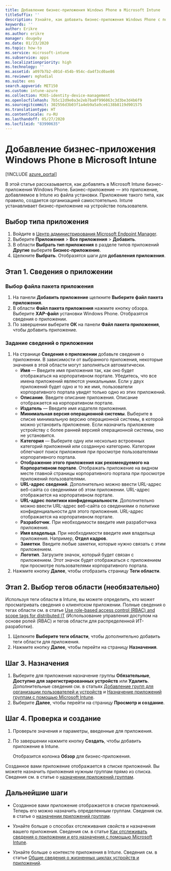```yaml
---
title: Добавление бизнес-приложения Windows Phone в Microsoft Intune
titleSuffix: ''
description: Узнайте, как добавить бизнес-приложения Windows Phone с помощью Microsoft Intune.
keywords: ''
author: Erikre
ms.author: erikre
manager: dougeby
ms.date: 01/23/2020
ms.topic: how-to
ms.service: microsoft-intune
ms.subservice: apps
ms.localizationpriority: high
ms.technology: ''
ms.assetid: a097b7b2-d01d-454b-954c-da4f3cd0ae86
ms.reviewer: mghadial
ms.suite: ems
search.appverid: MET150
ms.custom: intune-azure
ms.collection: M365-identity-device-management
ms.openlocfilehash: 7b5c12d9e0a3e2eb7ba0f996063c3d3be3d4b6f9
ms.sourcegitcommit: 302556d3b03f1a4eb9a5a9ce6138b8119d901575
ms.translationtype: HT
ms.contentlocale: ru-RU
ms.lasthandoff: 05/27/2020
ms.locfileid: "83990635"
---
```

# <a name="add-a-windows-phone-line-of-business-app-to-microsoft-intune"></a>Добавление бизнес-приложения Windows Phone в Microsoft Intune

[!INCLUDE [azure_portal](../includes/azure_portal.md)]

В этой статье рассказывается, как добавлять в Microsoft Intune бизнес-приложения Windows Phone. Бизнес-приложение — это приложение, добавляемое в Intune из файла установки. Приложение такого типа, как правило, создается организацией самостоятельно. Intune устанавливает бизнес-приложение на устройстве пользователя. 

## <a name="select-the-app-type"></a>Выбор типа приложения

1. Войдите в [Центр администрирования Microsoft Endpoint Manager](https://go.microsoft.com/fwlink/?linkid=2109431).
2. Выберите **Приложения** > **Все приложения** > **Добавить**.
3. В области **Выбрать тип приложения** в разделе типов приложений **Другие** выберите **Бизнес-приложение**.
4. Щелкните **Выбрать**. Отобразятся шаги для **добавления приложения**.

## <a name="step-1---app-information"></a>Этап 1. Сведения о приложении

### <a name="select-the-app-package-file"></a>Выбор файла пакета приложения

1. На панели **Добавить приложение** щелкните **Выберите файл пакета приложения**. 
2. В области **Файл пакета приложения** нажмите кнопку обзора. Выберите **XAP-файл** установки Windows Phone.
   Отобразятся сведения о приложении.
3. По завершении выберите **ОК** на панели **Файл пакета приложения**, чтобы добавить приложение.

### <a name="set-app-information"></a>Задание сведений о приложении

1. На странице **Сведения о приложении** добавьте сведения о приложении. В зависимости от выбранного приложения, некоторые значения в этой области могут заполняться автоматически.
    - **Имя** — Введите имя приложения так, как оно будет отображаться на корпоративном портале. Убедитесь, что все имена приложений являются уникальными. Если у двух приложений будет одно и то же имя, пользователи корпоративного портала увидят только одно из этих приложений.
    - **Описание**. Введите описание приложения. Описание отображается на корпоративном портале.
    - **Издатель** — Введите имя издателя приложения.
    - **Минимальная версия операционной системы**. Выберите в списке минимальную версию операционной системы, в которой можно установить приложение. Если назначить приложение устройству с более ранней версией операционной системы, оно не установится.
    - **Категория** — Выберите одну или несколько встроенных категорий приложений или созданную категорию. Категории облегчают поиск приложения при просмотре пользователями корпоративного портала.
    - **Отображение этого приложения как рекомендуемого на Корпоративном портале**. Отображать приложение на видном месте главной страницы корпоративного портала при просмотре приложений пользователями.
    - **URL-адрес сведений**. Дополнительно можно ввести URL-адрес веб-сайта со сведениями об этом приложении. URL-адрес отображается на корпоративном портале.
    - **URL-адрес политики конфиденциальности**. Дополнительно можно ввести URL-адрес веб-сайта со сведениями о политике конфиденциальности для этого приложения. URL-адрес отображается на корпоративном портале.
    - **Разработчик**. При необходимости введите имя разработчика приложения.
    - **Имя владельца**. При необходимости введите имя владельца приложения. Например, **Отдел кадров**.
    - **Заметки**. Введите любые заметки, которые нужно связать с этим приложением.
    - **Логотип**. Загрузите значок, который будет связан с приложением. Этот значок будет отображаться с приложением при просмотре пользователями корпоративного портала.
2. Нажмите кнопку **Далее**, чтобы отобразить страницу **Теги области**.

## <a name="step-2---select-scope-tags-optional"></a>Этап 2. Выбор тегов области (необязательно)
Используя теги области в Intune, вы можете определить, кто может просматривать сведения о клиентском приложении. Полные сведения о тегах области см. в статье [Use role-based access control (RBAC) and scope tags for distributed IT](../fundamentals/scope-tags.md) (Использование управления доступом на основе ролей (RBAC) и тегов области для распределенной ИТ-разработки).

1. Щелкните **Выберите теги области**, чтобы дополнительно добавить теги области для приложения. 
2. Нажмите кнопку **Далее**, чтобы перейти на страницу **Назначения**.

## <a name="step-3---assignments"></a>Шаг 3. Назначения

1. Выберите для приложения назначение группы **Обязательные**, **Доступно для зарегистрированных устройств** или **Удалить**. Дополнительные сведения см. в статьях [Добавление групп для организации пользователей и устройств](../fundamentals/groups-add.md) и [Назначение приложений группам с помощью Microsoft Intune](apps-deploy.md).
2. Выберите **Далее**, чтобы перейти на страницу **Просмотр и создание**.

## <a name="step-4---review--create"></a>Шаг 4. Проверка и создание

1. Проверьте значения и параметры, введенные для приложения.
2. По завершении нажмите кнопку **Создать**, чтобы добавить приложение в Intune.

    Отобразится колонка **Обзор** для бизнес-приложения.

Созданное вами приложение отображается в списке приложений. Вы можете назначить приложения нужным группам прямо из списка. Сведения см. в статье о [назначении приложений группам](apps-deploy.md).

## <a name="next-steps"></a>Дальнейшие шаги

- Созданное вами приложение отображается в списке приложений. Теперь его можно назначить определенным группам. Сведения см. в статье о [назначении приложений группам](apps-deploy.md).

- Узнайте больше о способах отслеживания свойств и назначения вашего приложения. Сведения см. в статье [Как отслеживать сведения о приложении и его назначения с помощью Microsoft Intune](apps-monitor.md).

- Узнайте больше о контексте приложения в Intune. Сведения см. в статье [Общие сведения о жизненных циклах устройств и приложений](../fundamentals/device-lifecycle.md).
